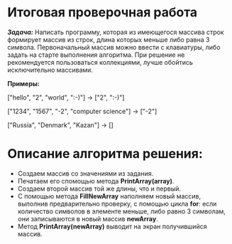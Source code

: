 # Итоговая проверочная работа 

**_Задача:_** Написать программу, которая из имеющегося массива строк формирует массив из строк, длина которых меньше либо равна 3 символа. Первоначальный массив можно ввести с клавиатуры, либо задать на старте выполнения алгоритма. При решение не рекомендуется пользоваться коллекциями, лучше обойтись исключительно массивами.

**Примеры:**

["hello", "2", "world", ":-)"] -> ["2", ":-)"]

["1234", "1567", "-2", "computer science"] -> ["-2"]

["Russia", "Denmark", "Kazan"] -> []



# Описание алгоритма решения:

- Создаем массив со значениями из задания.
- Печатаем его спомощью метода **PrintArray(array)**.
- Cоздаем второй массив той же длины, что и первый.
- С помощью метода **FillNewArray** наполняем новый массив, выполнив предварительно проверку, с помощью цикла **for**: если количество символов в элементе меньше, либо равно 3 символам, они записываются в новый массив **newArray**.
- Метод **PrintArray(newArray)** выводит на экран получившийся массив.